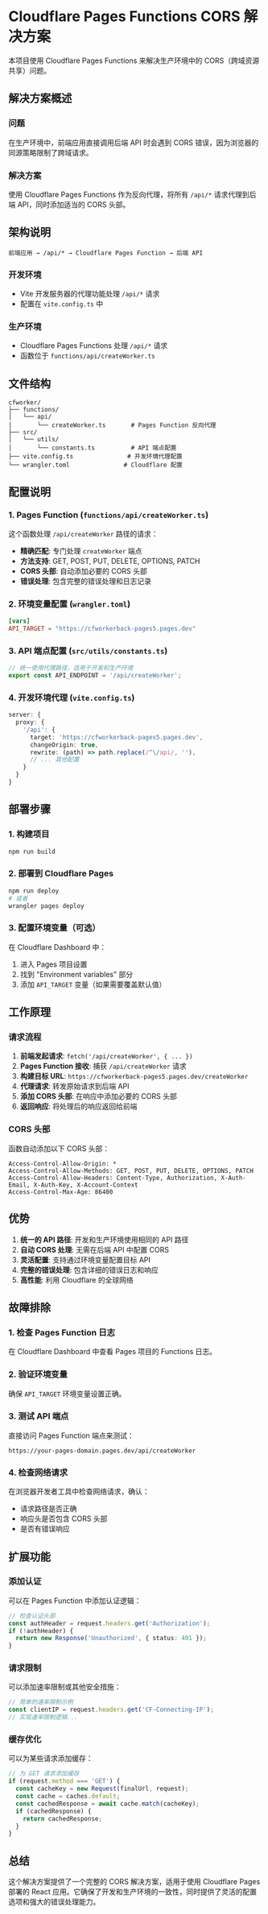 # Cloudflare Pages Functions CORS 解决方案

本项目使用 Cloudflare Pages Functions 来解决生产环境中的 CORS（跨域资源共享）问题。

## 解决方案概述

### 问题
在生产环境中，前端应用直接调用后端 API 时会遇到 CORS 错误，因为浏览器的同源策略限制了跨域请求。

### 解决方案
使用 Cloudflare Pages Functions 作为反向代理，将所有 `/api/*` 请求代理到后端 API，同时添加适当的 CORS 头部。

## 架构说明

```
前端应用 → /api/* → Cloudflare Pages Function → 后端 API
```

### 开发环境
- Vite 开发服务器的代理功能处理 `/api/*` 请求
- 配置在 `vite.config.ts` 中

### 生产环境
- Cloudflare Pages Functions 处理 `/api/*` 请求
- 函数位于 `functions/api/createWorker.ts`

## 文件结构

```
cfworker/
├── functions/
│   └── api/
│       └── createWorker.ts       # Pages Function 反向代理
├── src/
│   └── utils/
│       └── constants.ts          # API 端点配置
├── vite.config.ts               # 开发环境代理配置
└── wrangler.toml               # Cloudflare 配置
```

## 配置说明

### 1. Pages Function (`functions/api/createWorker.ts`)

这个函数处理 `/api/createWorker` 路径的请求：

- **精确匹配**: 专门处理 `createWorker` 端点
- **方法支持**: GET, POST, PUT, DELETE, OPTIONS, PATCH
- **CORS 头部**: 自动添加必要的 CORS 头部
- **错误处理**: 包含完整的错误处理和日志记录

### 2. 环境变量配置 (`wrangler.toml`)

```toml
[vars]
API_TARGET = "https://cfworkerback-pages5.pages.dev"
```

### 3. API 端点配置 (`src/utils/constants.ts`)

```typescript
// 统一使用代理路径，适用于开发和生产环境
export const API_ENDPOINT = '/api/createWorker';
```

### 4. 开发环境代理 (`vite.config.ts`)

```typescript
server: {
  proxy: {
    '/api': {
      target: 'https://cfworkerback-pages5.pages.dev',
      changeOrigin: true,
      rewrite: (path) => path.replace(/^\/api/, ''),
      // ... 其他配置
    }
  }
}
```

## 部署步骤

### 1. 构建项目
```bash
npm run build
```

### 2. 部署到 Cloudflare Pages
```bash
npm run deploy
# 或者
wrangler pages deploy
```

### 3. 配置环境变量（可选）

在 Cloudflare Dashboard 中：
1. 进入 Pages 项目设置
2. 找到 "Environment variables" 部分
3. 添加 `API_TARGET` 变量（如果需要覆盖默认值）

## 工作原理

### 请求流程

1. **前端发起请求**: `fetch('/api/createWorker', { ... })`
2. **Pages Function 接收**: 捕获 `/api/createWorker` 请求
3. **构建目标 URL**: `https://cfworkerback-pages5.pages.dev/createWorker`
4. **代理请求**: 转发原始请求到后端 API
5. **添加 CORS 头部**: 在响应中添加必要的 CORS 头部
6. **返回响应**: 将处理后的响应返回给前端

### CORS 头部

函数自动添加以下 CORS 头部：

```
Access-Control-Allow-Origin: *
Access-Control-Allow-Methods: GET, POST, PUT, DELETE, OPTIONS, PATCH
Access-Control-Allow-Headers: Content-Type, Authorization, X-Auth-Email, X-Auth-Key, X-Account-Context
Access-Control-Max-Age: 86400
```

## 优势

1. **统一的 API 路径**: 开发和生产环境使用相同的 API 路径
2. **自动 CORS 处理**: 无需在后端 API 中配置 CORS
3. **灵活配置**: 支持通过环境变量配置目标 API
4. **完整的错误处理**: 包含详细的错误日志和响应
5. **高性能**: 利用 Cloudflare 的全球网络

## 故障排除

### 1. 检查 Pages Function 日志

在 Cloudflare Dashboard 中查看 Pages 项目的 Functions 日志。

### 2. 验证环境变量

确保 `API_TARGET` 环境变量设置正确。

### 3. 测试 API 端点

直接访问 Pages Function 端点来测试：
```
https://your-pages-domain.pages.dev/api/createWorker
```

### 4. 检查网络请求

在浏览器开发者工具中检查网络请求，确认：
- 请求路径是否正确
- 响应头是否包含 CORS 头部
- 是否有错误响应

## 扩展功能

### 添加认证

可以在 Pages Function 中添加认证逻辑：

```typescript
// 检查认证头部
const authHeader = request.headers.get('Authorization');
if (!authHeader) {
  return new Response('Unauthorized', { status: 401 });
}
```

### 请求限制

可以添加速率限制或其他安全措施：

```typescript
// 简单的速率限制示例
const clientIP = request.headers.get('CF-Connecting-IP');
// 实现速率限制逻辑...
```

### 缓存优化

可以为某些请求添加缓存：

```typescript
// 为 GET 请求添加缓存
if (request.method === 'GET') {
  const cacheKey = new Request(finalUrl, request);
  const cache = caches.default;
  const cachedResponse = await cache.match(cacheKey);
  if (cachedResponse) {
    return cachedResponse;
  }
}
```

## 总结

这个解决方案提供了一个完整的 CORS 解决方案，适用于使用 Cloudflare Pages 部署的 React 应用。它确保了开发和生产环境的一致性，同时提供了灵活的配置选项和强大的错误处理能力。 